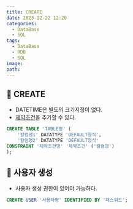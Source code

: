 ```yaml
---
title: CREATE
date: 2023-12-22 12:20
categories:
  - DataBase
  - SQL
tags:
  - DataBase
  - RDB
  - SQL
image: 
path:
---
```


## 🌈 CREATE

- DATETIME은 별도의 크기지정이 없다.
- [제약조건](https://sonjh919.github.io/posts/제약조건)을 추가할 수 있다.

```sql
CREATE TABLE 'TABLE명' (
	'칼럼명1' DATATYPE 'DEFAULT형식',
	'칼럼명2' DATATYPE 'DEFAULT형식'
CONSTRAINT '제약조건명' '제약조건' ('컬럼명')
);
```

## 🌈 사용자 생성
+ 사용자 생성 권한이 있어야 가능하다.
```sql
CREATE USER '사용자명' IDENTIFIED BY '패스워드';
```